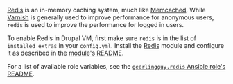 [Redis](https://redis.io/) is an in-memory caching system, much like [Memcached](memcached.md). While [Varnish](varnish.md) is generally used to improve performance for anonymous users, `redis` is used to improve the performance for logged in users.

To enable Redis in Drupal VM, first make sure `redis` is in the list of `installed_extras` in your `config.yml`. Install the [Redis](https://www.drupal.org/project/redis) module and configure it as described in the [module's README](http://cgit.drupalcode.org/redis/tree/README.md).

For a list of available role variables, see the [`geerlingguy.redis` Ansible role's README](https://github.com/geerlingguy/ansible-role-redis#readme).
